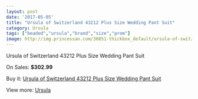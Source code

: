 ```yaml
---
layout: post
date: '2017-05-05'
title: "Ursula of Switzerland 43212 Plus Size Wedding Pant Suit"
category: Ursula
tags: ["beaded","ursula","brand","size","prom"]
image: http://img.princessan.com/30851-thickbox_default/ursula-of-switzerland-43212-plus-size-wedding-pant-suit.jpg
---
```

Ursula of Switzerland 43212 Plus Size Wedding Pant Suit

On Sales: **$302.99**
<a href="https://www.princessan.com/en/ursula/13992-ursula-of-switzerland-43212-plus-size-wedding-pant-suit.html"><amp-img layout="responsive" width="600" height="600" src="//img.princessan.com/30851-thickbox_default/ursula-of-switzerland-43212-plus-size-wedding-pant-suit.jpg" alt="Ursula of Switzerland 43212 Plus Size Wedding Pant Suit 0" /></a>

Buy it: [Ursula of Switzerland 43212 Plus Size Wedding Pant Suit](https://www.princessan.com/en/ursula/13992-ursula-of-switzerland-43212-plus-size-wedding-pant-suit.html "Ursula of Switzerland 43212 Plus Size Wedding Pant Suit")

View more: [Ursula](https://www.princessan.com/en/72-ursula "Ursula")